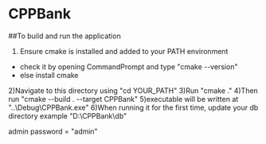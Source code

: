 # CPPBank
##To build and run the application
1) Ensure cmake is installed and added to your PATH environment
* check it by opening CommandPrompt and type "cmake --version"
* else install cmake

2)Navigate to this directory using "cd YOUR_PATH"
3)Run "cmake ."
4)Then run "cmake --build . --target CPPBank"
5)executable will be written at "..\Debug\CPPBank.exe"
6)When running it for the first time, update your db directory 
example "D:\\CPPBank\\db"

admin password = "admin"
